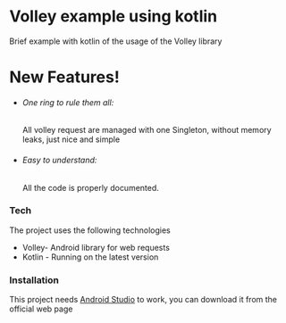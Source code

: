 # Volley example using kotlin

Brief example with kotlin of the usage of the Volley library

# New Features!

  - ###### One ring to rule them all:  
  
    All volley request are managed with one Singleton, without memory leaks, just nice and simple

  - ###### Easy to understand:
   
    All the code is properly documented.
### Tech

The project uses the following technologies

* Volley- Android library for web requests
* Kotlin - Running on the latest version

### Installation

This project needs [Android Studio](https://developer.android.com/studio) to work, you can download it from the official web page
